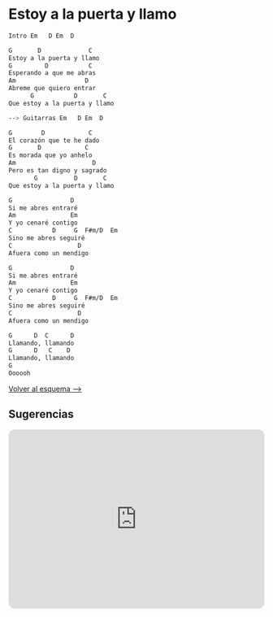 # Estoy a la puerta y llamo

```bash
Intro Em   D Em  D

G       D             C
Estoy a la puerta y llamo
G         D           C
Esperando a que me abras
Am                   D
Abreme que quiero entrar
      G           D       C
Que estoy a la puerta y llamo

--> Guitarras Em   D Em  D

G        D            C
El corazón que te he dado
G       D            C
Es morada que yo anhelo
Am                     D
Pero es tan digno y sagrado
       G          D       C
Que estoy a la puerta y llamo

G                D
Si me abres entraré
Am               Em
Y yo cenaré contigo
C           D     G  F#m/D  Em
Sino me abres seguiré
C                  D
Afuera como un mendigo

G                D
Si me abres entraré
Am               Em
Y yo cenaré contigo
C           D     G  F#m/D  Em
Sino me abres seguiré
C                  D
Afuera como un mendigo

G      D  C      D
Llamando, llamando
G      D   C    D
Llamando, llamando
G
Oooooh

```

[Volver al esquema -->](../index.md)

## Sugerencias

<iframe style="border-radius:12px" src="https://open.spotify.com/embed/track/4bjsp9L4sWREYUkZU8nc6e?utm_source=generator" width="100%" height="352" frameBorder="0" allowfullscreen="" allow="autoplay; clipboard-write; encrypted-media; fullscreen; picture-in-picture" loading="lazy"></iframe>
